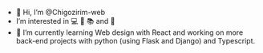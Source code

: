 - 👋 Hi, I’m @Chigozirim-web
- I’m interested in :computer: :dancer: :books: and :dress:
- 🌱 I’m currently learning Web design with React and working on more back-end projects with python (using Flask and Django) and Typescript.

<!---
Chigozirim-web/Chigozirim-web is a ✨ special ✨ repository because its `README.md` (this file) appears on your GitHub profile.
You can click the Preview link to take a look at your changes.
--->
